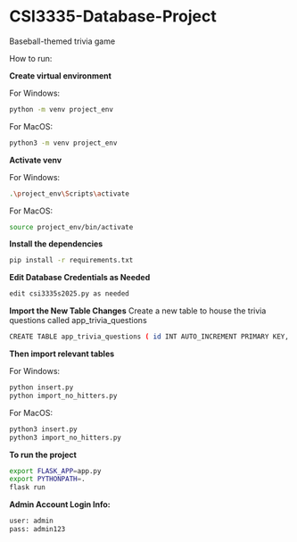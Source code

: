 # CSI3335-Database-Project
Baseball-themed trivia game

How to run:

**Create virtual environment**

For Windows:
```bash
python -m venv project_env
```
For MacOS:
```bash
python3 -m venv project_env
```



**Activate venv**

For Windows:
```bash
.\project_env\Scripts\activate
```
For MacOS:
```bash
source project_env/bin/activate
```



**Install the dependencies**
```bash
pip install -r requirements.txt
```



**Edit Database Credentials as Needed**
```bash
edit csi3335s2025.py as needed
```



**Import the New Table Changes**
Create a new table to house the trivia questions called app_trivia_questions
```bash
CREATE TABLE app_trivia_questions ( id INT AUTO_INCREMENT PRIMARY KEY, difficulty VARCHAR(20), template TEXT, fetchers TEXT, sql_template TEXT, wrong_sql_template TEXT);
```



**Then import relevant tables**

For Windows:
```bash
python insert.py
python import_no_hitters.py
```
For MacOS:
```bash
python3 insert.py
python3 import_no_hitters.py
```



**To run the project**
```bash
export FLASK_APP=app.py
export PYTHONPATH=.
flask run
```



**Admin Account Login Info:**
```bash
user: admin
pass: admin123
```
